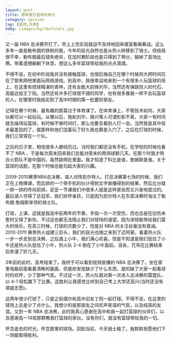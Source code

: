 ```yaml
---
layout: post
title: 那帮爱打篮球的家伙
category: opinion
tag: [篮球,兄弟]
hdbg: /images/bg/nbafinals.jpg
---
```



又一届 NBA 总决赛开打了，早上上完实验就迫不及待地回来寝室看揭幕战。这么多年一直是勒布朗的铁粉的我，今年的目光自然也是从热火转移到了骑士。但结局很不幸，勒布朗最后错失绝杀，在加时赛阶段也是只得到了两分，输掉了首场比赛。带着遗憾躺躺下休息，想这么多年篮球带给我的点点滴滴。

不得不说，在初中阶段我并没有接触篮球，也很后悔自己在哪个时候将大把时间花在了那黑网吧里面玩网络游戏。到高中，我很幸运地来到一个有很多人玩篮球的班上，在这里有控球精湛的青林，还有全能大前锋刘华，当然还有弹跳惊人的代石，高瘦远投王丁阳。当然还有许多打球很不错的同学，也有很多像我一样不会玩篮球的人。在哪里时我结实到了高中时期的第一批要好朋友。

<!--more-->

记得在哪个时候，最有趣的那莫过于体育课了。在体育课上，不管技术如何，大家伙都可以一起玩玩。从哪以后，我和刘华，唐兴等人可谓形影不离，大家一有时间就去操场玩篮球，有时候不够时间打，那么也要去看别人打一会。当然我是其中技术最差劲的了，就那样和他们混着玩了好久我也算是入门了，之后在打球的时候，我们三常常在一个队。

之后的日子里，相信很多人都经历过。当时我们都还没有手机，在学校的时候也看不了 NBA ，于是每次周末回来我们总能对周末的两场球聊几天。在那个时我才明白火箭队不是中国的，虽然姚明在里面。我才知道了科比是谁，詹姆斯是谁。关于篮球的话题，在那个时候总能勾起大家的兴趣。

2009-2010赛季NBA总决赛，湖人对阵凯尔特人。打总决赛第七场的时候，我们正在上物理课，而后排的一个带手机的伙计得到文字直播得到的结果，然后比分就一排一排的传向前排。足足一节课我们中很多人就是这样紧张而又兴奋地度过的。最后湖人夺得了总冠军，我们欢呼雀跃，只是因为凯尔特人在东部决赛时淘汰了勒布朗·詹姆斯率领的骑士队。

打球，上课，这就是我高中前两年的节奏。手指一次一次受伤，而也总是在旧伤未愈时又得了新伤，不过这也都无法阻止我们对球场的渴望。因为进球能带给我们莫大的快乐。在高三时候，打球的次数少了，但是对 NBA 的关注丝毫没有衰减。2010-2011 赛季热火组建三巨头，我们的目光也随之来到了迈阿密。看着热火队一步一步走到总决赛，之后遇上小牛，我们满心欢喜。但是不知道是我们低估了小牛还是热火队低估了小牛，热火队 2-4 倒在了小牛面前。沮丧，咒骂在比赛结束后弥漫了好几天。

3年前的此时，高考结束了。我终于可以看到视频直播的 NBA 总决赛了。坐在家里电脑前面看着清晰的画面，但是却发现缺少了什么东西，是的缺了大家一起看球时的欢呼，少了那种气氛。不过这一次，热火队面对第一次进入总决赛的雷霆队，以 4-1 轻松赢下了比赛。这胜利让我感觉比听到自己考上大学还高兴(当时还没有填报志愿)。

这两年很少打球了，只是之前偶尔和高中旧友丁阳一起打球。不得不说，在这里的球场上总是少了点什么，我想少的是那朋友之间欢声笑语的气氛，以及纯真的友谊。又到一年 NBA 总决赛，此时我真心感谢在高中和我一起打篮球的伙伴们，以及感谢高一14班那群教我打篮球的家伙，没有你们，就没有篮球带给我的一切。

怀念逝去的时光，怀念那里的球场。回到当前，今天骑士输了。我默默祝愿他们下一场能取得胜利。

